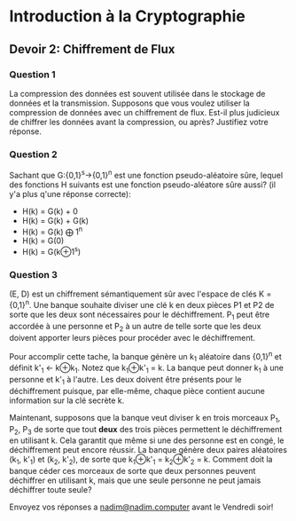 # Introduction à la Cryptographie
## Devoir 2: Chiffrement de Flux

### Question 1
La compression des données est souvent utilisée dans le stockage de données et la transmission. Supposons que vous voulez utiliser la compression de données avec un chiffrement de flux. Est-il plus judicieux de chiffrer les données avant la compression, ou après? Justifiez votre réponse.

### Question 2
Sachant que G:{0,1}<sup>s</sup>→{0,1}<sup>n</sup> est une fonction pseudo-aléatoire sûre, lequel des fonctions H suivants est une fonction pseudo-aléatore sûre aussi? (il y'a plus q'une réponse correcte):
* H(k) = G(k) + 0  
* H(k) = G(k) + G(k)  
* H(k) = G(k) ⨁ 1<sup>n</sup>
* H(k) = G(0)
* H(k) = G(k⊕1<sup>s</sup>)

### Question 3
(E, D) est un chiffrement sémantiquement sûr avec l'espace de clés K = {0,1}<sup>n</sup>. Une banque souhaite diviser une clé k en deux pièces P1 et P2 de sorte que les deux sont nécessaires pour le déchiffrement. P<sub>1</sub> peut être accordée à une personne et P<sub>2</sub> à un autre de telle sorte que les deux doivent apporter leurs pièces pour procéder avec le déchiffrement.

Pour accomplir cette tache, la banque génère un k<sub>1</sub> aléatoire dans {0,1}<sup>n</sup> et définit k'<sub>1</sub> ← k⊕k<sub>1</sub>. Notez que k<sub>1</sub>⊕k'<sub>1</sub> = k. La banque peut donner k<sub>1</sub> à une personne et k'<sub>1</sub> à l'autre. Les deux doivent être présents pour le déchiffrement puisque, par elle-même, chaque pièce contient aucune information sur la clé secrète k.

Maintenant, supposons que la banque veut diviser k en trois morceaux P<sub>1</sub>, P<sub>2</sub>, P<sub>3</sub> de sorte que tout **deux** des trois pièces permettent le déchiffrement en utilisant k. Cela garantit que même si une des personne est en congé, le déchiffrement peut encore réussir. La banque génère deux paires aléatoires (k<sub>1</sub>, k'<sub>1</sub>) et (k<sub>2</sub>, k'<sub>2</sub>), de sorte que k<sub>1</sub>⊕k'<sub>1</sub> = k<sub>2</sub>⊕k'<sub>2</sub> = k. Comment doit la banque céder ces morceaux de sorte que deux personnes peuvent déchiffrer en utilisant k, mais que une seule personne ne peut jamais déchiffrer toute seule?

Envoyez vos réponses a nadim@nadim.computer avant le Vendredi soir!

